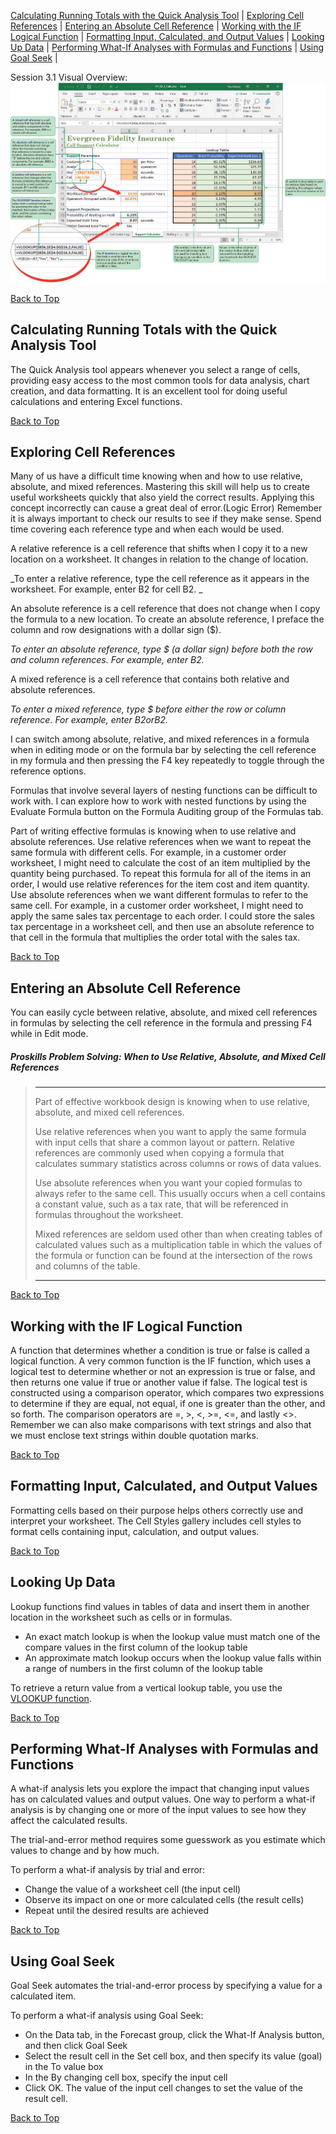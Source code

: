 <!--M03 Lecture-->
[](#top)
[Calculating Running Totals with the Quick Analysis Tool](#calculating-running-totals) |
[Exploring Cell References](#exploring-cell-references) |
[Entering an Absolute Cell Reference](#entering-an-absolute-cell-reference) |
[Working with the IF Logical Function](#working-with-the-if-logical-function) |
[Formatting Input, Calculated, and Output Values](#formatting-input-calculated-and-output-values) |
[Looking Up Data](#looking-up-data) |
[Performing What-If Analyses with Formulas and Functions](#performing-what-if-analyses) |
[Using Goal Seek](#using-goal-seek) |

Session 3.1 Visual Overview:![Session 3.2 Visual Overview](../images/modules/M03/Session%203-2.png)

[Back to Top](#top)

## [](#calculating-running-totals)Calculating Running Totals with the Quick Analysis Tool

The Quick Analysis tool appears whenever you select a range of cells, providing easy access to the most common tools for data analysis, chart creation, and data formatting. It is an excellent tool for doing useful calculations and entering Excel functions.

[Back to Top](#top)

## [](#exploring-cell-references)Exploring Cell References

Many of us have a difficult time knowing when and how to use relative, absolute, and mixed references. Mastering this skill will help us to create useful worksheets quickly that also yield the correct results. Applying this concept incorrectly can cause a great deal of error.(Logic Error) Remember it is always important to check our results to see if they make sense. Spend time covering each reference type and when each would be used.

A relative reference is a cell reference that shifts when I copy it to a new location on a worksheet. It changes in relation to the change of location.

_To enter a relative reference, type the cell reference as it appears in the worksheet. For example, enter B2 for cell B2. _

An absolute reference is a cell reference that does not change when I copy the formula to a new location. To create an absolute reference, I preface the column and row designations with a dollar sign ($).

_To enter an absolute reference, type $ (a dollar sign) before both the row and column references. For example, enter $B$2._

A mixed reference is a cell reference that contains both relative and absolute references.

_To enter a mixed reference, type $ before either the row or column reference. For example, enter $B2 or B$2._

I can switch among absolute, relative, and mixed references in a formula when in editing mode or on the formula bar by selecting the cell reference in my formula and then pressing the F4 key repeatedly to toggle through the reference options.

Formulas that involve several layers of nesting functions can be difficult to work with. I can explore how to work with nested functions by using the Evaluate Formula button on the Formula Auditing group of the Formulas tab.

Part of writing effective formulas is knowing when to use relative and absolute references. Use relative references when we want to repeat the same formula with different cells. For example, in a customer order worksheet, I might need to calculate the cost of an item multiplied by the quantity being purchased. To repeat this formula for all of the items in an order, I would use relative references for the item cost and item quantity. Use absolute references when we want different formulas to refer to the same cell. For example, in a customer order worksheet, I might need to apply the same sales tax percentage to each order. I could store the sales tax percentage in a worksheet cell, and then use an absolute reference to that cell in the formula that multiplies the order total with the sales tax.

[Back to Top](#top)

## [](#entering-an-absolute-cell-reference)Entering an Absolute Cell Reference

You can easily cycle between relative, absolute, and mixed cell references in formulas by selecting the cell reference in the formula and pressing F4 while in Edit mode.

##### Proskills Problem Solving:  _When to Use Relative, Absolute, and Mixed Cell References_
> <hr>Part of effective workbook design is knowing when to use relative, absolute, and mixed cell references. 
> 
> Use relative references when you want to apply the same formula with input cells that share a common layout or pattern. Relative references are commonly used when copying a formula that calculates summary statistics across columns or rows of data values. 
> 
> Use absolute references when you want your copied formulas to always refer to the same cell. This usually occurs when a cell contains a constant value, such as a tax rate, that will be referenced in formulas throughout the worksheet. 
> 
> Mixed references are seldom used other than when creating tables of calculated values such as a multiplication table in which the values of the formula or function can be found at the intersection of the rows and columns of the table.<hr>

[Back to Top](#top)

## [](#working-with-the-if-logical-function)Working with the IF Logical Function

A function that determines whether a condition is true or false is called a logical function. A very common function is the IF function, which uses a logical test to determine whether or not an expression is true or false, and then returns one value if true or another value if false. The logical test is constructed using a comparison operator, which compares two expressions to determine if they are equal, not equal, if one is greater than the other, and so forth. The comparison operators are =, >, <, >=, <=, and lastly <>. Remember we can also make comparisons with text strings and also that we must enclose text strings within double quotation marks.

[Back to Top](#top)

## [](#formatting-input-calculated-and-output-values)Formatting Input, Calculated, and Output Values

Formatting cells based on their purpose helps others correctly use and interpret your worksheet. The Cell Styles gallery includes cell styles to format cells containing input, calculation, and output values.

[Back to Top](#top)

## [](#looking-up-data)Looking Up Data

Lookup functions find values in tables of data and insert them in another location in the worksheet such as cells or in formulas.

*   An exact match lookup is when the lookup value must match one of the compare values in the first column of the lookup table
*   An approximate match lookup occurs when the lookup value falls within a range of numbers in the first column of the lookup table

To retrieve a return value from a vertical lookup table, you use the [VLOOKUP function](https://support.microsoft.com/en-us/office/vlookup-function-0bbc8083-26fe-4963-8ab8-93a18ad188a1). 

[Back to Top](#top)

## [](#performing-what-if-analyses)Performing What-If Analyses with Formulas and Functions

A what-if analysis lets you explore the impact that changing input values has on calculated values and output values. One way to perform a what-if analysis is by changing one or more of the input values to see how they affect the calculated results.

The trial-and-error method requires some guesswork as you estimate which values to change and by how much.

To perform a what-if analysis by trial and error:

*   Change the value of a worksheet cell (the input cell)
*   Observe its impact on one or more calculated cells (the result cells)
*   Repeat until the desired results are achieved 

[Back to Top](#top)

## [](#using-goal-seek)Using Goal Seek

Goal Seek automates the trial-and-error process by specifying a value for a calculated item.

To perform a what-if analysis using Goal Seek:

*   On the Data tab, in the Forecast group, click the What-If Analysis button, and then click Goal Seek
*   Select the result cell in the Set cell box, and then specify its value (goal) in the To value box
*   In the By changing cell box, specify the input cell
*   Click OK. The value of the input cell changes to set the value of the result cell.

[Back to Top](#top)
